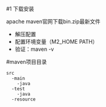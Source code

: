 #1 下载安装

apache maven官网下载bin.zip最新文件

+ 解压配置
+ 配置环境变量（M2_HOME PATH）
+ 验证：maven -v


#maven项目目录
```
src 
  -main
    -java
  -test
    -java
  -resource
```
